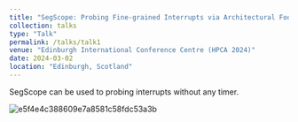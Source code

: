 ```yaml
---
title: "SegScope: Probing Fine-grained Interrupts via Architectural Footprints"
collection: talks
type: "Talk"
permalink: /talks/talk1
venue: "Edinburgh International Conference Centre (HPCA 2024)"
date: 2024-03-02
location: "Edinburgh, Scotland"
---
```


SegScope can be used to probing interrupts without any timer.

![e5f4e4c388609e7a8581c58fdc53a3b](https://github.com/zhangxin00/zhangxin00.github.io/assets/47495105/f3e07472-82f7-40e8-a445-5cdd4388fb81)
